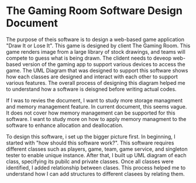 # The Gaming Room Software Design Document


The purpose of theis software is to design a web-based game application "Draw It or Lose It". This game is designed by client The Gaming Room. This game renders image from a large library of stock drawings, and teams will compete to guess what is being drawn. The clident needs to deveop web-based version of the gaming app to support various devices to access the game. The UML Diagram that was designed to support this software shows how each classes are designed and interact with each other to support various features. The overall process of designing this diagram helped me to understand how a software is deisgned before writing actual codes.

If I was to revies the document, I want to study more storage managment and memory management feature. In current document, this seems vague. It does not cover how memory management can be supported for this software. I want to study more on how to apply memory managment to the software to enhance allocation and deallocation.

To design this software, i set up the bigger picture first. In beginning, I started with "how should this software work?". This software requires different classes such as players, game, team, game service, and singleton tester to enable unique instance. After that, I built up UML diagram of each class, specifying its pubilc and private classes. Once all classes were identified, I added relationship between clases. This process helped me to understand how I can add structures to different clasees by relating them.

